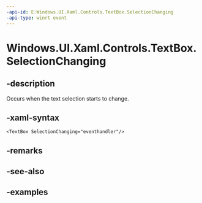 ```yaml
---
-api-id: E:Windows.UI.Xaml.Controls.TextBox.SelectionChanging
-api-type: winrt event
---
```


<!-- Event syntax.
public event TypedEventHandler SelectionChanging<TextBox, TextBoxSelectionChangingEventArgs>
-->

# Windows.UI.Xaml.Controls.TextBox.SelectionChanging

## -description

Occurs when the text selection starts to change.

## -xaml-syntax

```xaml
<TextBox SelectionChanging="eventhandler"/>
```

## -remarks

## -see-also

## -examples

